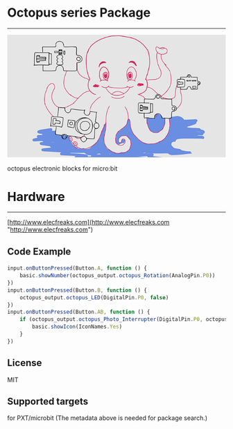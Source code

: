 # Octopus series Package
---

![](/icon.png/)

octopus electronic blocks  for micro:bit

# Hardware
---

[http://www.elecfreaks.com](http://www.elecfreaks.com "http://www.elecfreaks.com")

## Code Example
```JavaScript
input.onButtonPressed(Button.A, function () {
    basic.showNumber(octopus_output.octopus_Rotation(AnalogPin.P0))
})
input.onButtonPressed(Button.B, function () {
    octopus_output.octopus_LED(DigitalPin.P0, false)
})
input.onButtonPressed(Button.AB, function () {
    if (octopus_output.octopus_Photo_Interrupter(DigitalPin.P0, octopus_output.Photo_Sensor_state.Tracking_State_0)) {
        basic.showIcon(IconNames.Yes)
    }
})


```

## License
MIT

## Supported targets
for PXT/microbit (The metadata above is needed for package search.)

